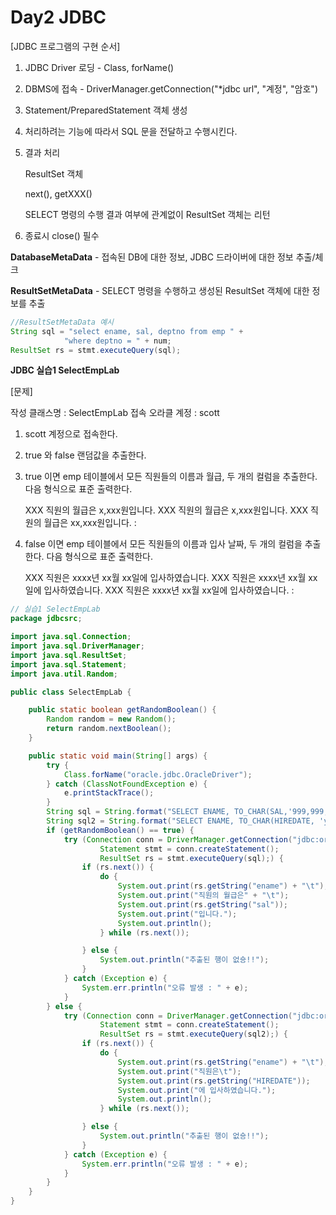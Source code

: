 # Day2 JDBC

[JDBC 프로그램의 구현 순서]

1. JDBC Driver 로딩 - Class, forName()

2. DBMS에 접속 - DriverManager.getConnection("*jdbc url", "계정", "암호")

3. Statement/PreparedStatement 객체 생성

4. 처리하려는 기능에 따라서 SQL 문을 전달하고 수행시킨다.

5. 결과 처리

   ResultSet 객체

   next(), getXXX()

   SELECT 명령의 수행 결과 여부에 관계없이 ResultSet 객체는 리턴

6. 종료시 close() 필수

**DatabaseMetaData** - 접속된 DB에 대한 정보, JDBC 드라이버에 대한 정보 추출/체크

**ResultSetMetaData** - SELECT 명령을 수행하고 생성된 ResultSet 객체에 대한 정보를 추출

```java
//ResultSetMetaData 예시
String sql = "select ename, sal, deptno from emp " +
			"where deptno = " + num;
ResultSet rs = stmt.executeQuery(sql);
```

**JDBC 실습1 SelectEmpLab**

[문제]

작성 클래스명 : SelectEmpLab
접속 오라클 계정 : scott

1. scott 계정으로 접속한다.
2. true 와 false 랜덤값을 추출한다.

3. true 이면
   emp 테이블에서 모든 직원들의 이름과 월급, 두 개의 컬럼을 추출한다.
   다음 형식으로 표준 출력한다.

   XXX 직원의 월급은 x,xxx원입니다. 
   XXX 직원의 월급은 x,xxx원입니다.
   XXX 직원의 월급은 xx,xxx원입니다.
         :
4. false 이면
   emp 테이블에서 모든 직원들의 이름과 입사 날짜, 두 개의 컬럼을 추출한다.
   다음 형식으로 표준 출력한다.

   XXX 직원은 xxxx년 xx월 xx일에 입사하였습니다. 
   XXX 직원은 xxxx년 xx월 xx일에 입사하였습니다. 
   XXX 직원은 xxxx년 xx월 xx일에 입사하였습니다. 
         :

```java
// 실습1 SelectEmpLab
package jdbcsrc;

import java.sql.Connection;
import java.sql.DriverManager;
import java.sql.ResultSet;
import java.sql.Statement;
import java.util.Random;

public class SelectEmpLab {

	public static boolean getRandomBoolean() {
		Random random = new Random();
		return random.nextBoolean();
	}

	public static void main(String[] args) {
		try {
			Class.forName("oracle.jdbc.OracleDriver");
		} catch (ClassNotFoundException e) {
			e.printStackTrace();
		}
		String sql = String.format("SELECT ENAME, TO_CHAR(SAL,'999,999,999')||'원' AS SAL FROM EMP");
		String sql2 = String.format("SELECT ENAME, TO_CHAR(HIREDATE, 'yyyy\"년\" mm\"월\" dd\"일\"') AS HIREDATE FROM EMP");
		if (getRandomBoolean() == true) {
			try (Connection conn = DriverManager.getConnection("jdbc:oracle:thin:@localhost:1521:XE", "scott", "tiger");
					Statement stmt = conn.createStatement();
					ResultSet rs = stmt.executeQuery(sql);) {
				if (rs.next()) {
					do {
						System.out.print(rs.getString("ename") + "\t");
						System.out.print("직원의 월급은" + "\t");
						System.out.print(rs.getString("sal"));
						System.out.print("입니다.");
						System.out.println();
					} while (rs.next());

				} else {
					System.out.println("추출된 행이 없숑!!");
				}
			} catch (Exception e) {
				System.err.println("오류 발생 : " + e);
			}
		} else {
			try (Connection conn = DriverManager.getConnection("jdbc:oracle:thin:@localhost:1521:XE", "scott", "tiger");
					Statement stmt = conn.createStatement();
					ResultSet rs = stmt.executeQuery(sql2);) {
				if (rs.next()) {
					do {
						System.out.print(rs.getString("ename") + "\t");
						System.out.print("직원은\t");
						System.out.print(rs.getString("HIREDATE"));
						System.out.print("에 입사하였습니다.");
						System.out.println();
					} while (rs.next());

				} else {
					System.out.println("추출된 행이 없숑!!");
				}
			} catch (Exception e) {
				System.err.println("오류 발생 : " + e);
			}
		}
	}
}
```



